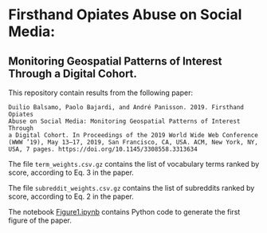 # Firsthand Opiates Abuse on Social Media:
## Monitoring Geospatial Patterns of Interest Through a Digital Cohort.

This repository contain results from the following paper:

    Duilio Balsamo, Paolo Bajardi, and André Panisson. 2019. Firsthand Opiates
    Abuse on Social Media: Monitoring Geospatial Patterns of Interest Through
    a Digital Cohort. In Proceedings of the 2019 World Wide Web Conference
    (WWW ’19), May 13–17, 2019, San Francisco, CA, USA. ACM, New York, NY,
    USA, 7 pages. https://doi.org/10.1145/3308558.3313634

The file `term_weights.csv.gz` contains the list of vocabulary terms ranked
by score, according to Eq. 3 in the paper.

The file `subreddit_weights.csv.gz` contains the list of subreddits ranked by
score, according to Eq. 2 in the paper.

The notebook [Figure1.ipynb](Figure1.ipynb) contains Python code to generate the first figure
of the paper.
